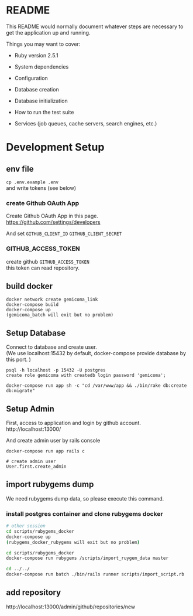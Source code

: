 # README

This README would normally document whatever steps are necessary to get the
application up and running.

Things you may want to cover:

* Ruby version
2.5.1

* System dependencies

* Configuration

* Database creation

* Database initialization

* How to run the test suite

* Services (job queues, cache servers, search engines, etc.)

# Development Setup

## env file
`cp .env.example .env`  
and write tokens (see below)  

### create Github OAuth App
Create Github OAuth App in this page.  
https://github.com/settings/developers 

And set `GITHUB_CLIENT_ID` `GITHUB_CLIENT_SECRET`

### GITHUB_ACCESS_TOKEN
create github `GITHUB_ACCESS_TOKEN`  
this token can read repository. 

## build docker
```
docker network create gemicoma_link
docker-compose build
docker-compose up
(gemicoma_batch will exit but no problem)
```

## Setup Database
Connect to database and create user.  
(We use localhost:15432 by default, docker-compose provide database by this port. )

```
psql -h localhost -p 15432 -U postgres
create role gemicoma with createdb login password 'gemicoma';

docker-compose run app sh -c "cd /var/www/app && ./bin/rake db:create db:migrate"
```

## Setup Admin
First, access to application and login by github account. 
http://localhost:13000/

And create admin user by rails console

```
docker-compose run app rails c

# create admin user 
User.first.create_admin
```

## import rubygems dump
We need rubygems dump data, so please execute this command.

### install postgres container and clone rubygems docker

```bash
# other session
cd scripts/rubygems_docker
docker-compose up
(rubygems_docker_rubygems will exit but no problem)

cd scripts/rubygems_docker
docker-compose run rubygems /scripts/import_ruygem_data master

cd ../../
docker-compose run batch ./bin/rails runner scripts/import_script.rb
```

## add repository
http://localhost:13000/admin/github/repositories/new

